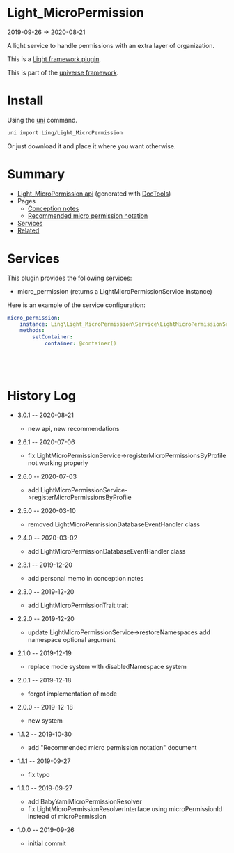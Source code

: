 Light_MicroPermission
===========
2019-09-26 -> 2020-08-21



A light service to handle permissions with an extra layer of organization.

This is a [Light framework plugin](https://github.com/lingtalfi/Light/blob/master/doc/pages/plugin.md).

This is part of the [universe framework](https://github.com/karayabin/universe-snapshot).


Install
==========
Using the [uni](https://github.com/lingtalfi/universe-naive-importer) command.
```bash
uni import Ling/Light_MicroPermission
```

Or just download it and place it where you want otherwise.






Summary
===========
- [Light_MicroPermission api](https://github.com/lingtalfi/Light_MicroPermission/blob/master/doc/api/Ling/Light_MicroPermission.md) (generated with [DocTools](https://github.com/lingtalfi/DocTools))
- Pages
    - [Conception notes](https://github.com/lingtalfi/Light_MicroPermission/blob/master/doc/pages/conception-notes.md)
    - [Recommended micro permission notation](https://github.com/lingtalfi/Light_MicroPermission/blob/master/doc/pages/recommended-micropermission-notation.md)
- [Services](#services)
- [Related](#related)



Services
=========


This plugin provides the following services:

- micro_permission (returns a LightMicroPermissionService instance)



Here is an example of the service configuration:

```yaml
micro_permission:
    instance: Ling\Light_MicroPermission\Service\LightMicroPermissionService
    methods:
        setContainer:
            container: @container()






```






History Log
=============

- 3.0.1 -- 2020-08-21

    - new api, new recommendations
    
- 2.6.1 -- 2020-07-06

    - fix LightMicroPermissionService->registerMicroPermissionsByProfile not working properly

- 2.6.0 -- 2020-07-03

    - add LightMicroPermissionService->registerMicroPermissionsByProfile
    
- 2.5.0 -- 2020-03-10

    - removed LightMicroPermissionDatabaseEventHandler class
    
- 2.4.0 -- 2020-03-02

    - add LightMicroPermissionDatabaseEventHandler class
    
- 2.3.1 -- 2019-12-20

    - add personal memo in conception notes
    
- 2.3.0 -- 2019-12-20

    - add LightMicroPermissionTrait trait
    
- 2.2.0 -- 2019-12-20

    - update LightMicroPermissionService->restoreNamespaces add namespace optional argument

- 2.1.0 -- 2019-12-19

    - replace mode system with disabledNamespace system
    
- 2.0.1 -- 2019-12-18

    - forgot implementation of mode
    
- 2.0.0 -- 2019-12-18

    - new system
    
- 1.1.2 -- 2019-10-30

    - add "Recommended micro permission notation" document
    
- 1.1.1 -- 2019-09-27

    - fix typo
    
- 1.1.0 -- 2019-09-27

    - add BabyYamlMicroPermissionResolver
    - fix LightMicroPermissionResolverInterface using microPermissionId instead of microPermission
    
- 1.0.0 -- 2019-09-26

    - initial commit